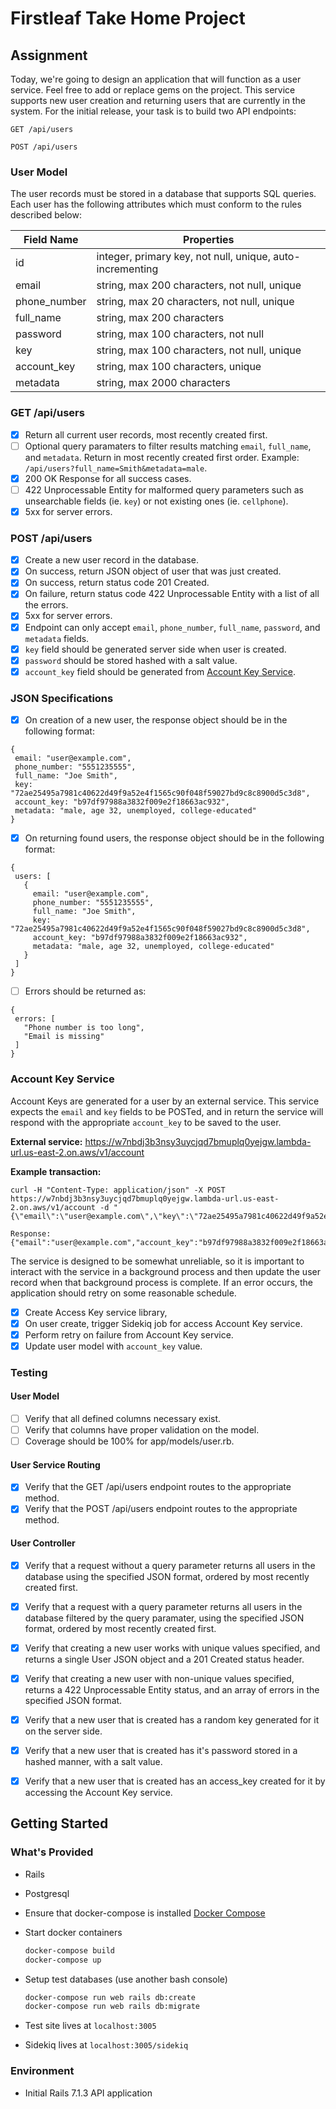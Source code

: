 # Firstleaf Take Home Project

## Assignment
Today, we're going to design an application that will function as a user
service. Feel free to add or replace gems on the project. This service
supports new user creation and returning users that are currently in the
system. For the initial release, your task is to build two API endpoints:

`GET /api/users`

`POST /api/users`

### User Model

The user records must be stored in a database that supports SQL queries. Each
user has the following attributes which must conform to the rules described
below:

| Field Name   | Properties                                                |
| ------------ | --------------------------------------------------------- |
| id           | integer, primary key, not null, unique, auto-incrementing |
| email        | string, max 200 characters, not null, unique              |
| phone_number | string, max 20 characters, not null, unique               |
| full_name    | string, max 200 characters                                |
| password     | string, max 100 characters, not null                      |
| key          | string, max 100 characters, not null, unique              |
| account_key  | string, max 100 characters, unique                        |
| metadata     | string, max 2000 characters                               |

### GET /api/users

- [x] Return all current user records, most recently created first.
- [ ] Optional query paramaters to filter results matching `email`, `full_name`,
    and `metadata`. Return in most recently created first order. Example:
    `/api/users?full_name=Smith&metadata=male`.
- [x] 200 OK Response for all success cases.
- [ ] 422 Unprocessable Entity for malformed query parameters such as
  unsearchable fields (ie. `key`) or not existing ones (ie. `cellphone`).
- [x] 5xx for server errors.

### POST /api/users

- [x] Create a new user record in the database.
- [x] On success, return JSON object of user that was just created.
- [x] On success, return status code 201 Created.
- [x] On failure, return status code 422 Unprocessable Entity with a list of all
    the errors.
- [x] 5xx for server errors.
- [x] Endpoint can only accept `email`, `phone_number`, `full_name`, `password`,
    and `metadata` fields.
- [x] `key` field should be generated server side when user is created.
- [x] `password` should be stored hashed with a salt value.
- [x] `account_key` field should be generated from [Account Key Service](#account-key-service).

### JSON Specifications

- [x] On creation of a new user, the response object should be in the following
    format:
```
{
 email: "user@example.com",
 phone_number: "5551235555",
 full_name: "Joe Smith",
 key: "72ae25495a7981c40622d49f9a52e4f1565c90f048f59027bd9c8c8900d5c3d8",
 account_key: "b97df97988a3832f009e2f18663ac932",
 metadata: "male, age 32, unemployed, college-educated"
}
```
- [x] On returning found users, the response object should be in the following
    format:
```
{
 users: [
   {
     email: "user@example.com",
     phone_number: "5551235555",
     full_name: "Joe Smith",
     key: "72ae25495a7981c40622d49f9a52e4f1565c90f048f59027bd9c8c8900d5c3d8",
     account_key: "b97df97988a3832f009e2f18663ac932",
     metadata: "male, age 32, unemployed, college-educated"
   }
 ]
}
```
- [ ] Errors should be returned as:
```
{
 errors: [
   "Phone number is too long",
   "Email is missing"
 ]
}
```

### Account Key Service

Account Keys are generated for a user by an external service. This service
expects the `email` and `key` fields to be POSTed, and in return the service
will respond with the appropriate `account_key` to be saved to the user.

**External service:** https://w7nbdj3b3nsy3uycjqd7bmuplq0yejgw.lambda-url.us-east-2.on.aws/v1/account

**Example transaction:**
```
curl -H "Content-Type: application/json" -X POST https://w7nbdj3b3nsy3uycjqd7bmuplq0yejgw.lambda-url.us-east-2.on.aws/v1/account -d "{\"email\":\"user@example.com\",\"key\":\"72ae25495a7981c40622d49f9a52e4f1565c90f048f59027bd9c8c8900d5c3d8\"}"

Response: {"email":"user@example.com","account_key":"b97df97988a3832f009e2f18663ac932"}
```

The service is designed to be somewhat unreliable, so it is important to
interact with the service in a background process and then update the user
record when that background process is complete. If an error occurs, the
application should retry on some reasonable schedule.

- [x] Create Access Key service library,
- [x] On user create, trigger Sidekiq job for access Account Key service.
- [x] Perform retry on failure from Account Key service.
- [x] Update user model with `account_key` value.

### Testing
#### User Model
- [ ] Verify that all defined columns necessary exist.
- [ ] Verify that columns have proper validation on the model.
- [ ] Coverage should be 100% for app/models/user.rb.

#### User Service Routing
- [x] Verify that the GET /api/users endpoint routes to the appropriate method.
- [x] Verify that the POST /api/users endpoint routes to the appropriate method.

#### User Controller
- [x] Verify that a request without a query parameter returns all users in the
    database using the specified JSON format, ordered by most recently created
    first.
- [x] Verify that a request with a query parameter returns all users in the
    database filtered by the query paramater, using the specified JSON format,
    ordered by most recently created first.
- [x] Verify that creating a new user works with unique values specified, and
    returns a single User JSON object and a 201 Created status header.
- [x] Verify that creating a new user with non-unique values specified, returns
    a 422 Unprocessable Entity status, and an array of errors in the specified
    JSON format.
- [x] Verify that a new user that is created has a random key generated for it on
    the server side.
- [x] Verify that a new user that is created has it's password stored in a hashed
    manner, with a salt value.
- [x] Verify that a new user that is created has an access_key created for it by
    accessing the Account Key service.


## Getting Started

### What's Provided
- Rails
- Postgresql

- Ensure that docker-compose is installed [Docker Compose](https://docs.docker.com/compose/install/#prerequisites)

- Start docker containers
  ```bash
  docker-compose build
  docker-compose up
  ```

- Setup test databases (use another bash console)
  ```bash
  docker-compose run web rails db:create
  docker-compose run web rails db:migrate
  ```

- Test site lives at `localhost:3005`

- Sidekiq lives at `localhost:3005/sidekiq`

### Environment
- Initial Rails 7.1.3 API application
